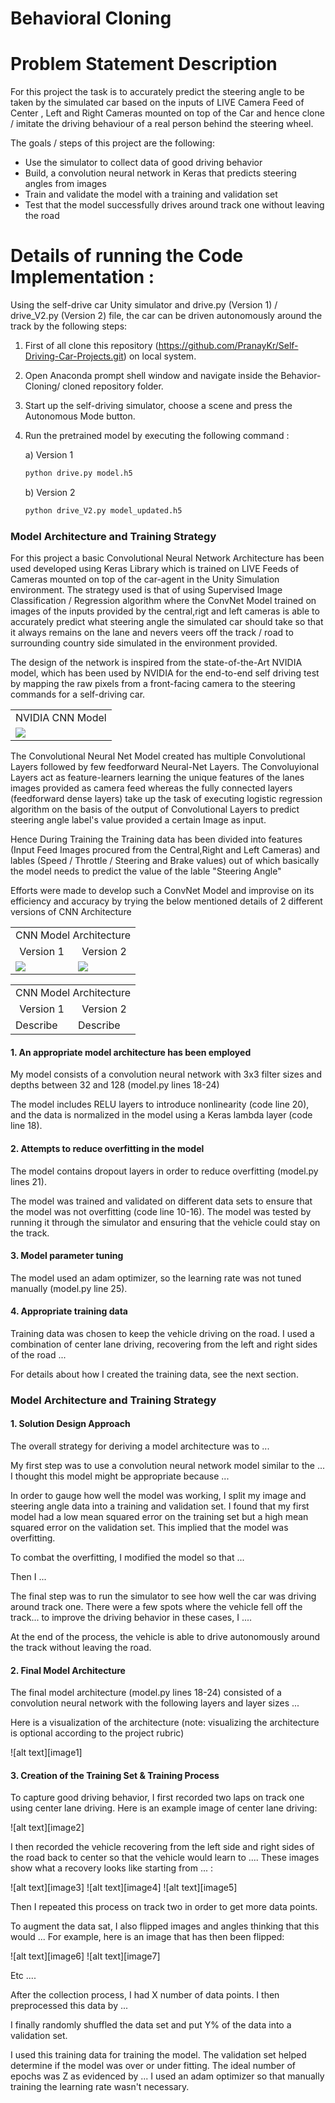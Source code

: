 # **Behavioral Cloning** 
# Problem Statement Description
For this project the task is to accurately predict the steering angle to be taken by the simulated car based on the inputs of LIVE
Camera Feed of Center , Left and Right Cameras mounted on top of the Car and hence clone / imitate the driving behaviour of a real person behind the steering wheel.

The goals / steps of this project are the following:
* Use the simulator to collect data of good driving behavior
* Build, a convolution neural network in Keras that predicts steering angles from images
* Train and validate the model with a training and validation set
* Test that the model successfully drives around track one without leaving the road

# Details of running the Code Implementation :
  Using the self-drive car Unity simulator and drive.py (Version 1) / drive_V2.py (Version 2) file, the car can be driven autonomously
  around the track by the following steps:
  1) First of all clone this repository (https://github.com/PranayKr/Self-Driving-Car-Projects.git) on local system.
  2) Open Anaconda prompt shell window and navigate inside the Behavior-Cloning/ cloned repository folder.
  3) Start up the self-driving simulator, choose a scene and press the Autonomous Mode button.
  3) Run the pretrained model by executing the following command : 
     
     a) Version 1 
     ```sh
     python drive.py model.h5
     ```
     b) Version 2
     ```sh
     python drive_V2.py model_updated.h5
     ```

### Model Architecture and Training Strategy
For this project a basic Convolutional Neural Network Architecture has been used developed using Keras Library which is trained on LIVE
Feeds of Cameras mounted on top of the car-agent in the Unity Simulation environment. The strategy used is that of using Supervised
Image Classification / Regression algorithm where the ConvNet Model trained on images of the inputs provided by the
central,rigt and left cameras is able to accurately predict what steering angle the simulated car should take so that it always remains
on the lane and nevers veers off the track / road to surrounding country side simulated in the environment provided.

The design of the network is inspired from the state-of-the-Art NVIDIA model, which has been used by NVIDIA for the end-to-end self driving test by mapping the raw pixels from a front-facing camera to the steering commands for a self-driving car.
<table>
  <tr><td align="center">NVIDIA CNN Model</td></tr>
  <tr><td><image src="https://user-images.githubusercontent.com/25223180/53684690-74494d00-3d36-11e9-9f14-8a0cfad23e39.png"</td></tr>
</table>
The Convolutional Neural Net Model created has multiple Convolutional Layers followed by few feedforward Neural-Net Layers.
The Convoluyional Layers act as feature-learners learning the unique features of the lanes images provided as camera feed whereas
the fully connected layers (feedforward dense layers) take up the task of executing logistic regression algorithm on the basis of the 
output of Convolutional Layers to predict steering angle label's value provided a certain Image as input.

Hence During Training the Training data has been divided into features (Input Feed Images procured from the Central,Right and Left
Cameras) and lables (Speed / Throttle / Steering and Brake values) out of which basically the model needs to predict the value of the
lable "Steering Angle"

Efforts were made to develop such a ConvNet Model and improvise on its efficiency and accuracy by trying the below mentioned details
of 2 different versions of CNN Architecture

<table>
  <tr><td colspan=2 align="center">CNN Model Architecture</td></tr>
  <tr><td align="center">Version 1</td><td align="center">Version 2</td></tr>
  <tr>
  <td><image src="https://user-images.githubusercontent.com/25223180/53684231-ed45a600-3d30-11e9-8eed-eec0c82d87f8.PNG"></td>
  <td><image src="https://user-images.githubusercontent.com/25223180/53684235-f3d41d80-3d30-11e9-961d-921f750e7ef8.PNG"></td>
  </tr>
</table>

<table>
  <tr><td colspan=2 align="center">CNN Model Architecture</td></tr>
  <tr><td align="center">Version 1</td><td align="center">Version 2</td></tr>
  <tr>
  <td>Describe</td>
  <td>Describe</td>
  </tr>
</table>

#### 1. An appropriate model architecture has been employed

My model consists of a convolution neural network with 3x3 filter sizes and depths between 32 and 128 (model.py lines 18-24) 

The model includes RELU layers to introduce nonlinearity (code line 20), and the data is normalized in the model using a Keras lambda layer (code line 18). 

#### 2. Attempts to reduce overfitting in the model

The model contains dropout layers in order to reduce overfitting (model.py lines 21). 

The model was trained and validated on different data sets to ensure that the model was not overfitting (code line 10-16). The model was tested by running it through the simulator and ensuring that the vehicle could stay on the track.

#### 3. Model parameter tuning

The model used an adam optimizer, so the learning rate was not tuned manually (model.py line 25).

#### 4. Appropriate training data

Training data was chosen to keep the vehicle driving on the road. I used a combination of center lane driving, recovering from the left and right sides of the road ... 

For details about how I created the training data, see the next section. 

### Model Architecture and Training Strategy

#### 1. Solution Design Approach

The overall strategy for deriving a model architecture was to ...

My first step was to use a convolution neural network model similar to the ... I thought this model might be appropriate because ...

In order to gauge how well the model was working, I split my image and steering angle data into a training and validation set. I found that my first model had a low mean squared error on the training set but a high mean squared error on the validation set. This implied that the model was overfitting. 

To combat the overfitting, I modified the model so that ...

Then I ... 

The final step was to run the simulator to see how well the car was driving around track one. There were a few spots where the vehicle fell off the track... to improve the driving behavior in these cases, I ....

At the end of the process, the vehicle is able to drive autonomously around the track without leaving the road.

#### 2. Final Model Architecture

The final model architecture (model.py lines 18-24) consisted of a convolution neural network with the following layers and layer sizes ...

Here is a visualization of the architecture (note: visualizing the architecture is optional according to the project rubric)

![alt text][image1]

#### 3. Creation of the Training Set & Training Process

To capture good driving behavior, I first recorded two laps on track one using center lane driving. Here is an example image of center lane driving:

![alt text][image2]

I then recorded the vehicle recovering from the left side and right sides of the road back to center so that the vehicle would learn to .... These images show what a recovery looks like starting from ... :

![alt text][image3]
![alt text][image4]
![alt text][image5]

Then I repeated this process on track two in order to get more data points.

To augment the data sat, I also flipped images and angles thinking that this would ... For example, here is an image that has then been flipped:

![alt text][image6]
![alt text][image7]

Etc ....

After the collection process, I had X number of data points. I then preprocessed this data by ...


I finally randomly shuffled the data set and put Y% of the data into a validation set. 

I used this training data for training the model. The validation set helped determine if the model was over or under fitting. The ideal number of epochs was Z as evidenced by ... I used an adam optimizer so that manually training the learning rate wasn't necessary.

